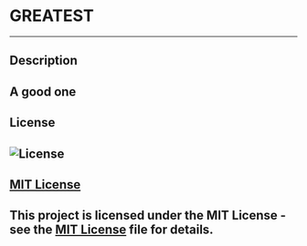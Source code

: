 # GREATEST
  ------------------
  ## Description

  A good one
  ------------------

  ## License 

  ![License](https://img.shields.io/badge/license-MIT-brightgreen)
  -------------------
  [MIT License](https://opensource.org/licenses/MIT)
  -------------------
  This project is licensed under the MIT License - see the [MIT License](LICENSE) file for details.
  -------------------
  